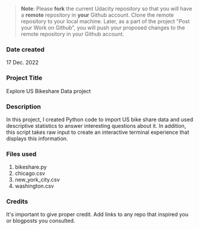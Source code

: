 >**Note**: Please **fork** the current Udacity repository so that you will have a **remote** repository in **your** Github account. Clone the remote repository to your local machine. Later, as a part of the project "Post your Work on Github", you will push your proposed changes to the remote repository in your Github account.

### Date created
17 Dec. 2022

### Project Title
Explore US Bikeshare Data project

### Description
In this project, I created Python code to import US bike share data and used descriptive statistics to answer interesting questions about it.
In addition, this script takes raw input to create an interactive terminal experience that displays this information.

### Files used
1. bikeshare.py 
2. chicago.csv
3. new_york_city.csv
4. washington.csv

### Credits
It's important to give proper credit. Add links to any repo that inspired you or blogposts you consulted.

